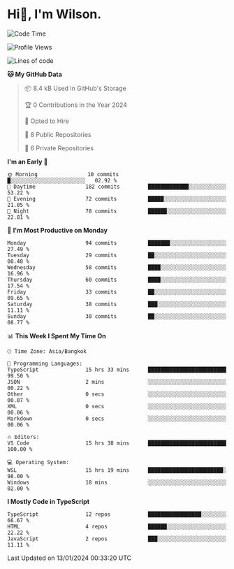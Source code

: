 # Hi👋, I'm Wilson.
<!--START_SECTION:waka-->
![Code Time](http://img.shields.io/badge/Code%20Time-1%2C147%20hrs%2012%20mins-blue)

![Profile Views](http://img.shields.io/badge/Profile%20Views-23-blue)

![Lines of code](https://img.shields.io/badge/From%20Hello%20World%20I%27ve%20Written-163.3%20thousand%20lines%20of%20code-blue)

**🐱 My GitHub Data** 

> 📦 8.4 kB Used in GitHub's Storage 
 > 
> 🏆 0 Contributions in the Year 2024
 > 
> 💼 Opted to Hire
 > 
> 📜 8 Public Repositories 
 > 
> 🔑 6 Private Repositories 
 > 
**I'm an Early 🐤** 

```text
🌞 Morning                10 commits          █░░░░░░░░░░░░░░░░░░░░░░░░   02.92 % 
🌆 Daytime                182 commits         █████████████░░░░░░░░░░░░   53.22 % 
🌃 Evening                72 commits          █████░░░░░░░░░░░░░░░░░░░░   21.05 % 
🌙 Night                  78 commits          ██████░░░░░░░░░░░░░░░░░░░   22.81 % 
```
📅 **I'm Most Productive on Monday** 

```text
Monday                   94 commits          ███████░░░░░░░░░░░░░░░░░░   27.49 % 
Tuesday                  29 commits          ██░░░░░░░░░░░░░░░░░░░░░░░   08.48 % 
Wednesday                58 commits          ████░░░░░░░░░░░░░░░░░░░░░   16.96 % 
Thursday                 60 commits          ████░░░░░░░░░░░░░░░░░░░░░   17.54 % 
Friday                   33 commits          ██░░░░░░░░░░░░░░░░░░░░░░░   09.65 % 
Saturday                 38 commits          ███░░░░░░░░░░░░░░░░░░░░░░   11.11 % 
Sunday                   30 commits          ██░░░░░░░░░░░░░░░░░░░░░░░   08.77 % 
```


📊 **This Week I Spent My Time On** 

```text
🕑︎ Time Zone: Asia/Bangkok

💬 Programming Languages: 
TypeScript               15 hrs 33 mins      █████████████████████████   99.50 % 
JSON                     2 mins              ░░░░░░░░░░░░░░░░░░░░░░░░░   00.22 % 
Other                    0 secs              ░░░░░░░░░░░░░░░░░░░░░░░░░   00.07 % 
XML                      0 secs              ░░░░░░░░░░░░░░░░░░░░░░░░░   00.06 % 
Markdown                 0 secs              ░░░░░░░░░░░░░░░░░░░░░░░░░   00.06 % 

🔥 Editors: 
VS Code                  15 hrs 38 mins      █████████████████████████   100.00 % 

💻 Operating System: 
WSL                      15 hrs 19 mins      ████████████████████████░   98.00 % 
Windows                  18 mins             ░░░░░░░░░░░░░░░░░░░░░░░░░   02.00 % 
```

**I Mostly Code in TypeScript** 

```text
TypeScript               12 repos            █████████████████░░░░░░░░   66.67 % 
HTML                     4 repos             ██████░░░░░░░░░░░░░░░░░░░   22.22 % 
JavaScript               2 repos             ███░░░░░░░░░░░░░░░░░░░░░░   11.11 % 
```




 Last Updated on 13/01/2024 00:33:20 UTC
<!--END_SECTION:waka-->
